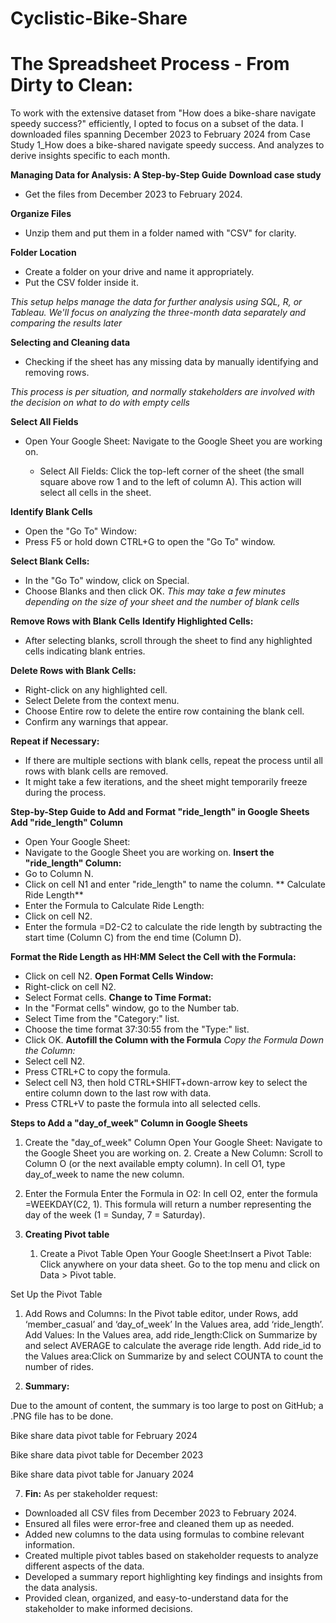 # Cyclistic-Bike-Share

# The Spreadsheet Process - From Dirty to Clean: 
To work with the extensive dataset from "How does a bike-share navigate speedy success?" efficiently, I opted to focus on a subset of the data. I downloaded files spanning December 2023 to February 2024 from Case Study 1_How does a bike-shared navigate speedy success. And  analyzes to derive insights specific to each month.

**Managing Data for Analysis: A Step-by-Step Guide**
**Download case study**
* Get the files from December 2023 to February 2024.
  
**Organize Files**
*  Unzip them and put them in a folder named with "CSV" for clarity.

**Folder Location**
* Create a folder on your drive and name it appropriately.
* Put the CSV folder inside it.

*This setup helps manage the data for further analysis using SQL, R, or Tableau. We'll focus on analyzing the three-month data separately and comparing the results later*

**Selecting and Cleaning data**  
* Checking if the sheet has any missing data by manually identifying and removing rows.

*This process is per situation, and normally stakeholders are involved with the decision on what to do with empty cells*

**Select All Fields**
* Open Your Google Sheet:
   Navigate to the Google Sheet you are working on.

  * Select All Fields:
        Click the top-left corner of the sheet (the small square above row 1 and to the left of column A). This action will select all cells in the sheet.

**Identify Blank Cells**
* Open the "Go To" Window:
* Press F5 or hold down CTRL+G to open the "Go To" window.

**Select Blank Cells:**
* In the "Go To" window, click on Special.
* Choose Blanks and then click OK.
*This may take a few minutes depending on the size of your sheet and the number of blank cells*


**Remove Rows with Blank Cells**
**Identify Highlighted Cells:**
* After selecting blanks, scroll through the sheet to find any highlighted cells indicating blank entries.
  
 **Delete Rows with Blank Cells:**
* Right-click on any highlighted cell.
* Select Delete from the context menu.
* Choose Entire row to delete the entire row containing the blank cell.
* Confirm any warnings that appear.
  
**Repeat if Necessary:**
* If there are multiple sections with blank cells, repeat the process until all rows with blank cells are removed.
* It might take a few iterations, and the sheet might temporarily freeze during the process.



**Step-by-Step Guide to Add and Format "ride_length" in Google Sheets**
 **Add "ride_length" Column**
* Open Your Google Sheet:
* Navigate to the Google Sheet you are working on.
**Insert the "ride_length" Column:**
 * Go to Column N.
* Click on cell N1 and enter "ride_length" to name the column.
** Calculate Ride Length**
* Enter the Formula to Calculate Ride Length:
* Click on cell N2.
* Enter the formula =D2-C2 to calculate the ride length by subtracting the start time (Column C) from the end time (Column D).

**Format the Ride Length as HH:MM**
**Select the Cell with the Formula:**
* Click on cell N2.
**Open Format Cells Window:**
* Right-click on cell N2.
* Select Format cells.
**Change to Time Format:**
* In the "Format cells" window, go to the Number tab.
* Select Time from the "Category:" list.
* Choose the time format 37:30:55 from the "Type:" list.
* Click OK.
**Autofill the Column with the Formula**
 *Copy the Formula Down the Column:*
* Select cell N2.
* Press CTRL+C to copy the formula.
* Select cell N3, then hold CTRL+SHIFT+down-arrow key to select the entire column down to the last row with data.
* Press CTRL+V to paste the formula into all selected cells.

**Steps to Add a "day_of_week" Column in Google Sheets**

1. Create the "day_of_week" Column
Open Your Google Sheet:
Navigate to the Google Sheet you are working on.
       2. Create a New Column:
 Scroll to Column O (or the next available empty column).
In cell O1, type day_of_week to name the new column.
2. Enter the Formula
Enter the Formula in O2:
In cell O2, enter the formula =WEEKDAY(C2, 1).
This formula will return a number representing the day of the week (1 = Sunday, 7 = Saturday).

 5. **Creating Pivot table**

     1. Create a Pivot Table
Open Your Google Sheet:Insert a Pivot Table:
Click anywhere on your data sheet.
Go to the top menu and click on Data > Pivot table.

Set Up the Pivot Table
1. Add Rows and Columns:
In the Pivot table editor, under Rows, add ‘member_casual’ and ‘day_of_week’ 
In the Values area, add ‘ride_length’.
Add Values:
In the Values area, add ride_length:Click on Summarize by and select AVERAGE to calculate the average ride length.
Add ride_id to the Values area:Click on Summarize by and select COUNTA to count the number of rides.

6. **Summary:**

Due to the amount of content, the summary is too large to post on GitHub; a .PNG file has to be done.


Bike share data pivot table for February 2024 


Bike share data pivot table for December 2023 










Bike share data pivot table for January 2024 




7. **Fin:**
As per stakeholder request:
* Downloaded all CSV files from December 2023 to February 2024.
* Ensured all files were error-free and cleaned them up as needed.
* Added new columns to the data using formulas to combine relevant information.
* Created multiple pivot tables based on stakeholder requests to analyze different aspects of the data.
* Developed a summary report highlighting key findings and insights from the data analysis.
* Provided clean, organized, and easy-to-understand data for the stakeholder to make informed decisions.
  
